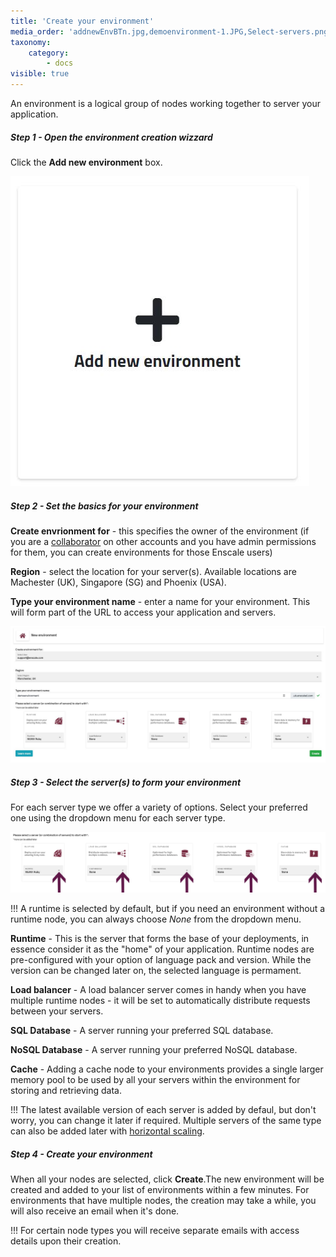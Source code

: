 ```yaml
---
title: 'Create your environment'
media_order: 'addnewEnvBTn.jpg,demoenvironment-1.JPG,Select-servers.png'
taxonomy:
    category:
        - docs
visible: true
---
```


An environment is a logical group of nodes working together to server your application. 

##### Step 1 - Open the environment creation wizzard

Click the **Add new environment** box.

![](addnewEnvBTn.jpg)

##### Step 2 - Set the basics for your environment

**Create envrionment for** - this specifies the owner of the environment (if you are a [collaborator](/features/collaboration) on other accounts and you have admin permissions for them, you can create environments for those Enscale users)

**Region** - select the location for your server(s). Available locations are Machester (UK), Singapore (SG) and Phoenix (USA).

**Type your environment name** - enter a name for your environment. This will form part of the URL to access your application and servers.

![](demoenvironment-1.JPG)


##### Step 3 - Select the server(s) to form your environment

For each server type we offer a variety of options. Select your preferred one using the dropdown menu for each server type.

![](Select-servers.png)

!!! A runtime is selected by default, but if you need an environment without a runtime node, you can always choose *None* from the dropdown menu.

**Runtime** - This is the server that forms the base of your deployments, in essence consider it as the "home" of your application. Runtime nodes are pre-configured with your option of language pack and version. While the version can be changed later on, the selected language is permament.

**Load balancer** - A load balancer server comes in handy when you have multiple runtime nodes - it will be set to automatically distribute requests between your servers.

**SQL Database** - A server running your preferred SQL database.

**NoSQL Database** - A server running your preferred NoSQL database.

**Cache** - Adding a cache node to your environments provides a single larger memory pool to be used by all your servers within the environment for storing and retrieving data.

!!! The latest available version of each server is added by defaul, but don't worry, you can change it later if required. Multiple servers of the same type can also be added later with [horizontal scaling](/features/horizontal-scaling).


##### Step 4 - Create your environment

When all your nodes are selected, click **Create**.The new environment will be created and added to your list of environments within a few minutes. For environments that have multiple nodes, the creation may take a while, you will also receive an email when it's done.

!!! For certain node types you will receive separate emails with access details upon their creation.

